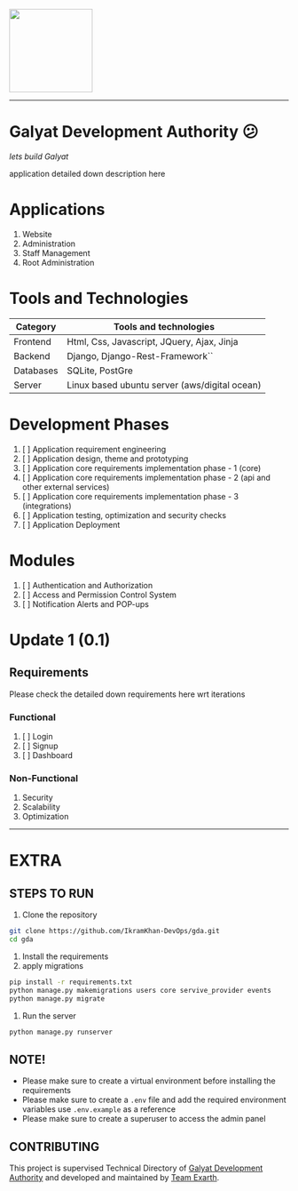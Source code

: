 <p>
  <a href="https://exarth.com/">
  <img src="https://exarth.com/static/exarth/theme/logo-red-1000.svg" height="150">
  </a>
</p>
<hr>

# Galyat Development Authority 😕
_lets build Galyat_

application detailed down description here

# Applications

1. Website
2. Administration
3. Staff Management
4. Root Administration

# Tools and Technologies


| Category  | Tools and technologies                        |
| --------- | --------------------------------------------- |
| Frontend  | Html, Css, Javascript, JQuery, Ajax, Jinja    |
| Backend   | Django, Django-Rest-Framework``               |
| Databases | SQLite, PostGre                               |
| Server    | Linux based ubuntu server (aws/digital ocean) |

# Development Phases

1. [ ]  Application requirement engineering
2. [ ]  Application design, theme and prototyping
3. [ ]  Application core requirements implementation phase - 1 (core)
4. [ ]  Application core requirements implementation phase - 2 (api and other external services)
5. [ ]  Application core requirements implementation phase - 3 (integrations)
6. [ ]  Application testing, optimization and security checks
7. [ ]  Application Deployment

# Modules

1. [ ]  Authentication and Authorization
2. [ ]  Access and Permission Control System
3. [ ]  Notification Alerts and POP-ups

# Update 1 (0.1)

## Requirements

Please check the detailed down requirements here wrt iterations

### Functional

1. [ ]  Login
2. [ ]  Signup
3. [ ]  Dashboard

### Non-Functional

1. Security
2. Scalability
3. Optimization

---

# EXTRA

## STEPS TO RUN
1. Clone the repository
```bash
git clone https://github.com/IkramKhan-DevOps/gda.git
cd gda
```

1. Install the requirements
2. apply migrations
```bash
pip install -r requirements.txt
python manage.py makemigrations users core servive_provider events
python manage.py migrate
```

1. Run the server
```bash
python manage.py runserver
```

## NOTE!
- Please make sure to create a virtual environment before installing the requirements
- Please make sure to create a `.env` file and add the required environment variables use `.env.example` as a reference
- Please make sure to create a superuser to access the admin panel

## CONTRIBUTING
This project is supervised Technical Directory of <a href="">Galyat Development Authority</a> and 
developed and maintained by <a href="https://exarth.com/">Team Exarth</a>. 


